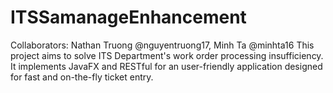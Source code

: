 # ITSSamanageEnhancement
Collaborators: Nathan Truong @nguyentruong17, Minh Ta @minhta16
This project aims to solve ITS Department's work order processing insufficiency.
It implements JavaFX and RESTful for an user-friendly application designed for fast and on-the-fly ticket entry.
